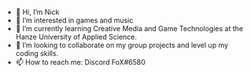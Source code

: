- 👋 Hi, I’m Nick
- 👀 I’m interested in games and music
- 🌱 I’m currently learning Creative Media and Game Technologies at the Hanze University of Applied Science.
- 💞️ I’m looking to collaborate on my group projects and level up my coding skills.
- 📫 How to reach me: Discord FoX#6580

<!---
IIFoXII/IIFoXII is a ✨ special ✨ repository because its `README.md` (this file) appears on your GitHub profile.
You can click the Preview link to take a look at your changes.
--->
